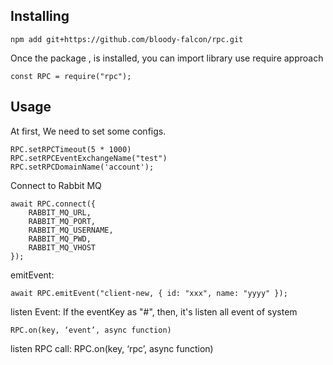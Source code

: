 ## Installing

```
npm add git+https://github.com/bloody-falcon/rpc.git
```

Once the package , is installed, you can import library use require approach
```
const RPC = require("rpc");
```
## Usage

At first, We need to set some configs.
```
RPC.setRPCTimeout(5 * 1000)
RPC.setRPCEventExchangeName("test")
RPC.setRPCDomainName('account');
```
Connect to Rabbit MQ
```
await RPC.connect({
  	RABBIT_MQ_URL,
    RABBIT_MQ_PORT,
    RABBIT_MQ_USERNAME,
    RABBIT_MQ_PWD,
    RABBIT_MQ_VHOST
});
```
emitEvent:
```
await RPC.emitEvent("client-new, { id: "xxx", name: "yyyy" });
```
listen Event: If the eventKey as "#", then, it's listen all event of system
```
RPC.on(key, ‘event’, async function)
```
listen RPC call:
RPC.on(key, ‘rpc’, async function)
